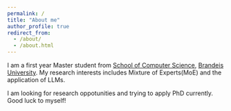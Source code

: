 ```yaml
---
permalink: /
title: "About me"
author_profile: true
redirect_from: 
  - /about/
  - /about.html
---
```


I am a first year Master student from [School of Computer Science](https://www.brandeis.edu/computer-science/), [Brandeis University](https://www.brandeis.edu/). My research interests includes Mixture of Experts(MoE) and the application of LLMs.

I am looking for research oppotunities and trying to apply PhD currently. Good luck to myself!


